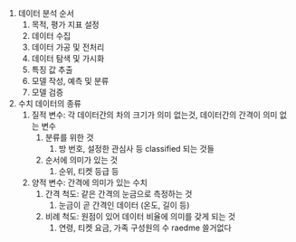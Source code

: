 1. 데이터 분석 순서
	1. 목적, 평가 지표 설정
	2. 데이터 수집
	3. 데이터 가공 및 전처리
	4. 데이터 탐색 및 가시화
	5. 특징 값 추출
	6. 모델 작성, 예측 및 분류
	7. 모델 검증
2. 수치 데이터의 종류
	1. 질적 변수: 각 데이터간의 차의 크기가 의미 없는것, 데이터간의 간격이 의미 없는 변수
		1. 분류를 위한 것
			1. 방 번호, 설정한 관심사 등 classified 되는 것들
		2. 순서에 의미가 있는 것
			1. 순위, 티켓 등급 등
	2. 양적 변수: 간격에 의미가 있는 수치
		1. 간격 척도: 같은 간격의 눈금으로 측정하는 것
			1. 눈금이 곧 간격인 데이터 (온도, 길이 등)
		2. 비례 척도: 원점이 있어 데이터 비율에 의미를 갖게 되는 것
			1. 연령, 티켓 요금, 가족 구성원의 수
raedme 쓸거없다